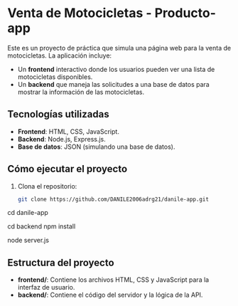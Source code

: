 # Venta de Motocicletas - Producto-app

Este es un proyecto de práctica que simula una página web para la venta de motocicletas. La aplicación incluye:
- Un **frontend** interactivo donde los usuarios pueden ver una lista de motocicletas disponibles.
- Un **backend** que maneja las solicitudes a una base de datos para mostrar la información de las motocicletas.

## Tecnologías utilizadas
- **Frontend**: HTML, CSS, JavaScript.
- **Backend**: Node.js, Express.js.
- **Base de datos**: JSON (simulando una base de datos).

## Cómo ejecutar el proyecto

1. Clona el repositorio:
   ```bash
   git clone https://github.com/DANILE2006adrg21/danile-app.git

cd danile-app

cd backend
npm install

node server.js

## Estructura del proyecto

- **frontend/**: Contiene los archivos HTML, CSS y JavaScript para la interfaz de usuario.
- **backend/**: Contiene el código del servidor y la lógica de la API.
